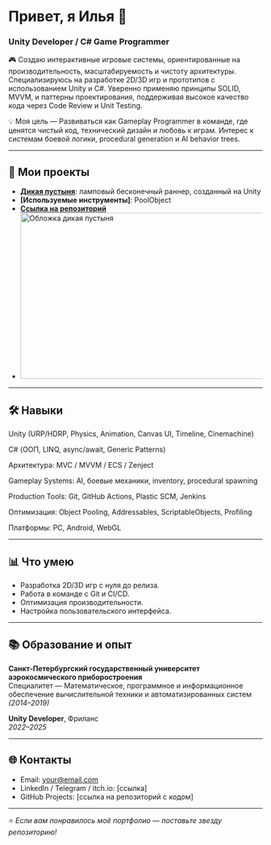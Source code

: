 # Привет, я Илья 👋  
### Unity Developer / C# Game Programmer

🎮 Создаю интерактивные игровые системы, ориентированные на производительность, масштабируемость и чистоту архитектуры.
Специализируюсь на разработке 2D/3D игр и прототипов с использованием Unity и C#. Уверенно применяю принципы SOLID, MVVM, и паттерны проектирования, поддерживая высокое качество кода через Code Review и Unit Testing.

💡 Моя цель — Развиваться как Gameplay Programmer в команде, где ценятся чистый код, технический дизайн и любовь к играм. Интерес к системам боевой логики, procedural generation и AI behavior trees.

---

## 🧩 Мои проекты
- **[Дикая пустыня](https://yandex.ru/games/app/334814?lang=ru)**: ламповый бесконечный раннер, созданный на Unity
- **[Используемые инструменты]**: PoolObject
- **[Ссылка на репозиторий]([https://yandex.ru/games/app/334814?lang=ru](https://github.com/za4emmne/DirtyDesert))**
- <img width="560" height="329" alt="Обложка дикая пустыня" src="https://github.com/user-attachments/assets/f7ad958e-be6d-4ae0-b374-82ac4c3a1f5e" />


---

## 🛠️ Навыки
Unity (URP/HDRP, Physics, Animation, Canvas UI, Timeline, Cinemachine)

C# (ООП, LINQ, async/await, Generic Patterns)

Архитектура: MVC / MVVM / ECS / Zenject

Gameplay Systems: AI, боевые механики, inventory, procedural spawning

Production Tools: Git, GitHub Actions, Plastic SCM, Jenkins

Оптимизация: Object Pooling, Addressables, ScriptableObjects, Profiling

Платформы: PC, Android, WebGL

---

## 📊 Что умею
- Разработка 2D/3D игр с нуля до релиза.  
- Работа в команде с Git и CI/CD.  
- Оптимизация производительности.  
- Настройка пользовательского интерфейса.  

---

## 📚 Образование и опыт
**Санкт-Петербургский государственный университет аэрокосмического приборостроения**  
Специалитет — Математическое, программное и информационное обеспечение вычислительной техники и автоматизированных систем *(2014–2019)*

**Unity Developer**, Фриланс  
*2022–2025*  

---

## 🌐 Контакты
- Email: your@email.com  
- LinkedIn / Telegram / itch.io: [ссылка]  
- GitHub Projects: [ссылка на репозиторий с кодом]

---

⭐ *Если вам понравилось моё портфолио — поставьте звезду репозиторию!*  
